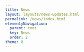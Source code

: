 ```yaml
---
title: News
layout: layouts/news-updates.html
permalink: /news/index.html
eleventyNavigation:
  parent: root
  key: News
  order: 2
theme: 8
---
```

